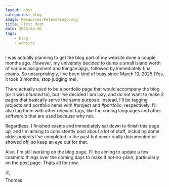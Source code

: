 ```yaml
---
layout: post
categories: blog
image: Resources/KelexerLogo.svg
title: First Post
date: 2025-04-26
tags:
    - blog
    - website
---
```

I was actually planning to get the blog part of my website done a couple months ago. *However*, my university decided to dump a small island worth of various assignment and thingamajigs, followed by immediately final exams. So unsurprisingly, I've been kind of busy since March 10, 2025 (Yes, it took 3 months, stop judging me).

There actually used to be a portfolio page that would accompany the blog (or it was *planned* to), but I've decided I am lazy, and do not want to make 2 pages that basically serve the same purpose. Instead, I'll be tagging projects and portfolio items with #project and #portfolio, respectively. I'll also tag them with other relevant tags, like the coding languages and other software's that are used because why not.

Regardless, I finished exams and immediately sat down to finish this page up, and I'm aiming to consistently post about a lot of stuff, including some older projects I've completed in the past but never really documented or showed off, so keep an eye out for that.

Also, I'm still working on the blog page, I'll be aiming to update a few cosmetic things over the coming days to make it not-so-plain, particularly on the post page. Thats all for now.

✌️,<br>
Thomas
